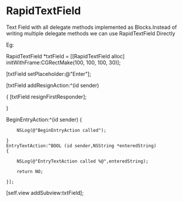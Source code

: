 # RapidTextField
Text Field with all delegate methods implemented as Blocks.Instead of writing multiple delegate methods we can use RapidTextField Directly 

Eg:

RapidTextField *txtField = [[RapidTextField alloc] initWithFrame:CGRectMake(100, 100, 100, 30)];

[txtField setPlaceholder:@"Enter"];

[txtField addResignAction:^(id sender) 

 {
     [txtField resignFirstResponder];

 } 
    
  BeginEntryAction:^(id sender) {
    
        NSLog(@"BeginEntryAction called");
        
    } 
    EntryTextAction:^BOOL (id sender,NSString *enteredString) 
    {
    
        NSLog(@"EntryTextAction called %@",enteredString);
        
        return NO;
        
    }];
    
[self.view addSubview:txtField];
